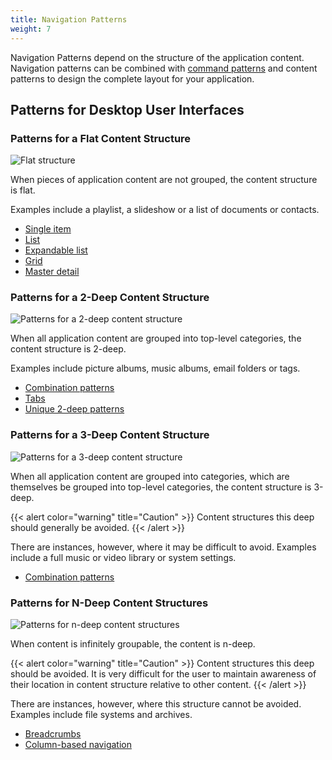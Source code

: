 ```yaml
---
title: Navigation Patterns
weight: 7
---
```


Navigation Patterns depend on the structure of the application content.
Navigation patterns can be combined with [command patterns](/hig/patterns-command/)
and content patterns to design the complete layout for your application.

Patterns for Desktop User Interfaces
------------------------------------

### Patterns for a Flat Content Structure

![Flat structure](/hig/IS-flat.png)

When pieces of application content are not grouped, the content
structure is flat.

Examples include a playlist, a slideshow or a list of documents or
contacts.

-  [Single item](single)
-  [List](list)
-  [Expandable list](expandable)
-  [Grid](grid)
-  [Master detail](master)

### Patterns for a 2-Deep Content Structure

![Patterns for a 2-deep content structure](/hig/IS-2-deep.png)

When all application content are grouped into top-level categories, the
content structure is 2-deep.

Examples include picture albums, music albums, email folders or tags.

-   [Combination patterns ](combination)
-   [Tabs ](tab)
-   [Unique 2-deep patterns ](unique)

### Patterns for a 3-Deep Content Structure

![Patterns for a 3-deep content structure](/hig/IS-3-deep.png)

When all application content are grouped into categories, which are
themselves be grouped into top-level categories, the content structure
is 3-deep.

{{< alert color="warning" title="Caution" >}}
Content structures this deep should generally be avoided.
{{< /alert >}}

There are instances, however, where it may be difficult to avoid.
Examples include a full music or video library or system settings.

-   [Combination patterns ](combination-3)

### Patterns for N-Deep Content Structures

![Patterns for n-deep content structures](/hig/IS-n-deep.png)

When content is infinitely groupable, the content is n-deep.

{{< alert color="warning" title="Caution" >}}
Content structures this deep should be avoided. It is very difficult for
the user to maintain awareness of their location in content structure
relative to other content.
{{< /alert >}}

There are instances, however, where this structure cannot be avoided.
Examples include file systems and archives.

-   [Breadcrumbs ](breadcrumb)
-   [Column-based navigation ](column)
